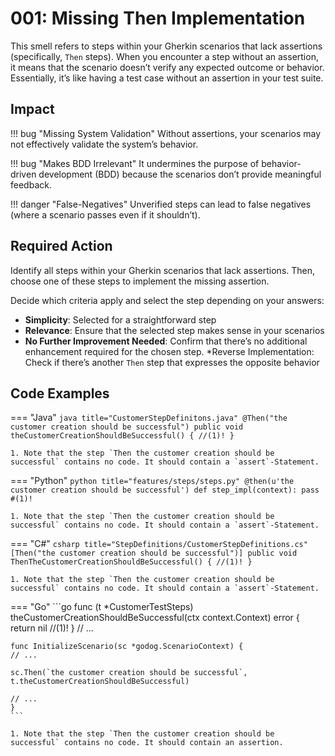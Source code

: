 # 001: Missing Then Implementation

This smell refers to steps within your Gherkin scenarios that lack assertions (specifically, `Then` steps).
When you encounter a step without an assertion, it means that the scenario doesn’t verify any expected outcome or behavior.
Essentially, it’s like having a test case without an assertion in your test suite.

## Impact
!!! bug "Missing System Validation"
    Without assertions, your scenarios may not effectively validate the system’s behavior.

!!! bug "Makes BDD Irrelevant"
    It undermines the purpose of behavior-driven development (BDD) because the scenarios don’t provide meaningful feedback.

!!! danger "False-Negatives"
    Unverified steps can lead to false negatives (where a scenario passes even if it shouldn’t).

## Required Action
Identify all steps within your Gherkin scenarios that lack assertions. Then, choose one of these steps to implement the missing assertion.

Decide which criteria apply and select the step depending on your answers:

* **Simplicity**: Selected for a straightforward  step
* **Relevance**: Ensure that the selected step makes sense in your scenarios
* **No Further Improvement Needed**: Confirm that there’s no additional enhancement required for the chosen step.
*Reverse Implementation: Check if there’s another `Then` step that expresses the opposite behavior

## Code Examples
=== "Java"
    ```java title="CustomerStepDefinitons.java"
    @Then("the customer creation should be successful")
    public void theCustomerCreationShouldBeSuccessful() {
       //(1)!
    }
    ```

    1. Note that the step `Then the customer creation should be successful` contains no code. It should contain a `assert`-Statement.

=== "Python"
    ```python title="features/steps/steps.py"
    @then(u'the customer creation should be successful')
    def step_impl(context):
        pass #(1)!
    ```

    1. Note that the step `Then the customer creation should be successful` contains no code. It should contain a `assert`-Statement.

=== "C#"
    ```csharp title="StepDefinitions/CustomerStepDefinitions.cs"
    [Then("the customer creation should be successful")]
    public void ThenTheCustomerCreationShouldBeSuccessful()
    {
        //(1)!
    }
    ```

    1. Note that the step `Then the customer creation should be successful` contains no code. It should contain a `assert`-Statement.

=== "Go"
    ```go
    func (t *CustomerTestSteps) theCustomerCreationShouldBeSuccessful(ctx context.Context) error {
        return nil //(1)!
    }
    // ...

    func InitializeScenario(sc *godog.ScenarioContext) {
    // ...

    sc.Then(`the customer creation should be successful`, t.theCustomerCreationShouldBeSuccessful)
    
    // ...
    }
    ```

    1. Note that the step `Then the customer creation should be successful` contains no code. It should contain an assertion.
